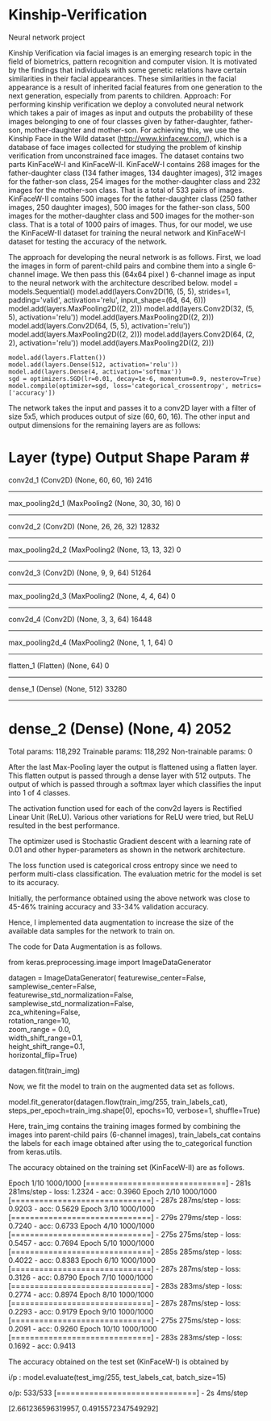 # Kinship-Verification
Neural network project

Kinship Verification via facial images is an emerging research topic in the field of biometrics, pattern recognition and computer vision. It is motivated by the findings that individuals with some genetic relations have certain similarities in their facial appearances. These similarities in the facial appearance is a result of inherited facial features from one generation to the next generation, especially from parents to children.
Approach: 
For performing kinship verification we deploy a convoluted neural network which takes a pair of images as input and outputs the probability of these images belonging to one of four classes given by father-daughter, father-son, mother-daughter and mother-son. 
For achieving this, we use the Kinship Face in the Wild dataset (http://www.kinfacew.com/), which is a database of face images collected for studying the problem of kinship verification from unconstrained face images.
The dataset contains two parts KinFaceW-I and KinFaceW-II. KinFaceW-I contains 268 images for the father-daughter class (134 father images, 134 daughter images), 312 images for the father-son class, 254 images for the mother-daughter class and 232 images for the mother-son class. That is a total of 533 pairs of images. KinFaceW-II contains 500 images for the father-daughter class (250 father images, 250 daughter images), 500 images for the father-son class, 500 images for the mother-daughter class and 500 images for the mother-son class. That is a total of 1000 pairs of images. Thus, for our model, we use the KinFaceW-II dataset for training the neural network and KinFaceW-I dataset for testing the accuracy of the network.

The approach for developing the neural network is as follows. First, we load the images in form of parent-child pairs and combine them into a single 6-channel image. We then pass this (64x64 pixel ) 6-channel image as input to the neural network with the architecture described below. 
model = models.Sequential()
    model.add(layers.Conv2D(16, (5, 5), strides=1, padding='valid', activation='relu', input_shape=(64, 64, 6)))
    model.add(layers.MaxPooling2D((2, 2)))
    model.add(layers.Conv2D(32, (5, 5), activation='relu'))
    model.add(layers.MaxPooling2D((2, 2)))
    model.add(layers.Conv2D(64, (5, 5), activation='relu'))
    model.add(layers.MaxPooling2D((2, 2)))
    model.add(layers.Conv2D(64, (2, 2), activation='relu'))
    model.add(layers.MaxPooling2D((2, 2)))

    model.add(layers.Flatten())
    model.add(layers.Dense(512, activation='relu'))
    model.add(layers.Dense(4, activation='softmax'))
    sgd = optimizers.SGD(lr=0.01, decay=1e-6, momentum=0.9, nesterov=True)
    model.compile(optimizer=sgd, loss='categorical_crossentropy', metrics=['accuracy'])


The network takes the input and passes it to a conv2D layer with a filter of size 5x5, which produces output of size (60, 60, 	16). The other input and output dimensions for the remaining layers are as follows:

Layer (type)                 Output Shape              Param #   
=================================================================
conv2d_1 (Conv2D)            (None, 60, 60, 16)        2416      
_________________________________________________________________
max_pooling2d_1 (MaxPooling2 (None, 30, 30, 16)        0         
_________________________________________________________________
conv2d_2 (Conv2D)            (None, 26, 26, 32)        12832     
_________________________________________________________________
max_pooling2d_2 (MaxPooling2 (None, 13, 13, 32)        0         
_________________________________________________________________
conv2d_3 (Conv2D)            (None, 9, 9, 64)          51264     
_________________________________________________________________
max_pooling2d_3 (MaxPooling2 (None, 4, 4, 64)          0         
_________________________________________________________________
conv2d_4 (Conv2D)            (None, 3, 3, 64)          16448     
_________________________________________________________________
max_pooling2d_4 (MaxPooling2 (None, 1, 1, 64)          0         
_________________________________________________________________
flatten_1 (Flatten)          (None, 64)                0         
_________________________________________________________________
dense_1 (Dense)              (None, 512)               33280     
_________________________________________________________________
dense_2 (Dense)              (None, 4)                 2052      
=================================================================
Total params: 118,292
Trainable params: 118,292
Non-trainable params: 0

After the last Max-Pooling layer the output is flattened using a flatten layer. This flatten output is passed through a dense layer with 512 outputs. The output of which is passed through a softmax layer which classifies the input into 1 of 4 classes.  

The activation function used for each of the conv2d layers is Rectified Linear Unit (ReLU). Various other variations for ReLU were tried, but ReLU resulted in the best performance. 

The optimizer used is Stochastic Gradient descent with a learning rate of 0.01 and other hyper-parameters as shown in the network architecture.

The loss function used is categorical cross entropy since we need to perform multi-class classification. The evaluation metric for the model is set to its accuracy.

Initially, the performance obtained using the above network was close to 45-46% training accuracy and 33-34% validation accuracy. 

Hence, I implemented data augmentation to increase the size of the available data samples for the network to train on.

The code for Data Augmentation is as follows.

from keras.preprocessing.image import ImageDataGenerator

datagen = ImageDataGenerator(
        featurewise_center=False,  
        samplewise_center=False,  
        featurewise_std_normalization=False,  
        samplewise_std_normalization=False,  
        zca_whitening=False,  
        rotation_range=10,  
        zoom_range = 0.0,  
        width_shift_range=0.1,  
        height_shift_range=0.1,  
        horizontal_flip=True) 

datagen.fit(train_img)


Now, we fit the model to train on the augmented data set as follows.

model.fit_generator(datagen.flow(train_img/255, train_labels_cat), steps_per_epoch=train_img.shape[0], epochs=10, verbose=1, shuffle=True)   

Here, train_img contains the training images formed by combining the images into parent-child pairs (6-channel images), train_labels_cat contains the labels for each image obtained after using the to_categorical function from keras.utils.

The accuracy obtained on the training set (KinFaceW-II) are as follows.

Epoch 1/10
1000/1000 [==============================] - 281s 281ms/step - loss: 1.2324 - acc: 0.3960
Epoch 2/10
1000/1000 [==============================] - 287s 287ms/step - loss: 0.9203 - acc: 0.5629
Epoch 3/10
1000/1000 [==============================] - 279s 279ms/step - loss: 0.7240 - acc: 0.6733
Epoch 4/10
1000/1000 [==============================] - 275s 275ms/step - loss: 0.5457 - acc: 0.7694
Epoch 5/10
1000/1000 [==============================] - 285s 285ms/step - loss: 0.4022 - acc: 0.8383
Epoch 6/10
1000/1000 [==============================] - 287s 287ms/step - loss: 0.3126 - acc: 0.8790
Epoch 7/10
1000/1000 [==============================] - 283s 283ms/step - loss: 0.2774 - acc: 0.8974
Epoch 8/10
1000/1000 [==============================] - 287s 287ms/step - loss: 0.2293 - acc: 0.9179
Epoch 9/10
1000/1000 [==============================] - 275s 275ms/step - loss: 0.2091 - acc: 0.9260
Epoch 10/10
1000/1000 [==============================] - 283s 283ms/step - loss: 0.1692 - acc: 0.9413


The accuracy obtained on the test set (KinFaceW-I) is obtained by

i/p : model.evaluate(test_img/255, test_labels_cat, batch_size=15)

o/p:     533/533 [==============================] - 2s 4ms/step

[2.661236596319957, 0.4915572347549292]


